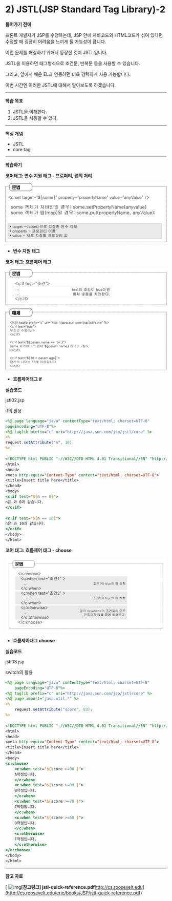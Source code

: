 # 2) JSTL(JSP Standard Tag Library)-2

**들어가기 전에**

프론트 개발자가 JSP를 수정하는데, JSP 안에 자바코드와 HTML코드가 섞여 있다면 수정할 때 굉장히 어려움을 느끼게 될 가능성이 큽니다.

이런 문제를 해결하기 위해서 등장한 것이 JSTL입니다.

JSTL을 이용하면 태그형식으로 조건문, 반복문 등을 사용할 수 있습니다.

그리고, 앞에서 배운 EL과 연동하면 더욱 강력하게 사용 가능합니다. 

이번 시간엔 이러한 JSTL에 대해서 알아보도록 하겠습니다.

 

 

------

**학습 목표**

1. JSTL을 이해한다.
2. JSTL을 사용할 수 있다. 

 

 

------

**핵심 개념**

- JSTL
- core tag

 

 

------

**학습하기**

**코어태그: 변수 지원 태그 - 프로퍼티, 맵의 처리**





![2_6](https://github.com/namdh9011/web-boostcourse/blob/master/theory/2_DB_%EC%97%B0%EA%B2%B0_%EC%9B%B9_%EC%95%B1/6_JSTL_EL_BE/image/2_6.png)

- **변수 지원 태그**

**코어 태그: 흐름제어 태그**

![2_7](https://github.com/namdh9011/web-boostcourse/blob/master/theory/2_DB_%EC%97%B0%EA%B2%B0_%EC%9B%B9_%EC%95%B1/6_JSTL_EL_BE/image/2_7.png)

- **흐름제어태그 if**

**실습코드**

jstl02.jsp

if의 활용

```jsp
<%@ page language="java" contentType="text/html; charset=UTF-8"
pageEncoding="UTF-8"%>
<%@ taglib prefix="c" uri="http://java.sun.com/jsp/jstl/core" %> 
<%
request.setAttribute("n", 10);
%>

<!DOCTYPE html PUBLIC "-//W3C//DTD HTML 4.01 Transitional//EN" "http://www.w3.org/TR/html4/loose.dtd">
<html>
<head>
<meta http-equiv="Content-Type" content="text/html; charset=UTF-8">
<title>Insert title here</title>
</head>
<body>
<c:if test="${n == 0}">
n은 과 0과 같습니다.
</c:if>

<c:if test="${n == 10}">
n은 과 10과 같습니다.
</c:if>
</body>
</html>
```



**코어 태그: 흐름제어 태그 - choose**

![2_8](https://github.com/namdh9011/web-boostcourse/blob/master/theory/2_DB_%EC%97%B0%EA%B2%B0_%EC%9B%B9_%EC%95%B1/6_JSTL_EL_BE/image/2_8.png)

- **흐름제어태그 choose**

**실습코드**

jstl03.jsp

switch의 활용

```jsp
<%@ page language="java" contentType="text/html; charset=UTF-8"
    pageEncoding="UTF-8"%>
<%@ taglib prefix="c" uri="http://java.sun.com/jsp/jstl/core" %> 
<%@ page import="java.util.*" %>
<%
    request.setAttribute("score", 83);
%>

<!DOCTYPE html PUBLIC "-//W3C//DTD HTML 4.01 Transitional//EN" "http://www.w3.org/TR/html4/loose.dtd">
<html>
<head>
<meta http-equiv="Content-Type" content="text/html; charset=UTF-8">
<title>Insert title here</title>
</head>
<body>
<c:choose>
    <c:when test="${score >=90 }">
    A학점입니다.
    </c:when>
    <c:when test="${score >=80 }">
    B학점입니다.
    </c:when>
    <c:when test="${score >=70 }">
    C학점입니다.
    </c:when>
    <c:when test="${score >=60 }">
    D학점입니다.
    </c:when>
    <c:otherwise>
    F학점입니다.
    </c:otherwise>            
</c:choose>
</body>
</html>
```

------

**참고 자료**

[ ![img](https://cphinf.pstatic.net/mooc/20180130_183/151729382379827MW5_JPEG/CtgvK1xoWQqWKyALhO6q.pdf.jpg?type=mfullfill_199_148)**[참고링크\] jstl-quick-reference.pdf**http://cs.roosevelt.edu](http://cs.roosevelt.edu/eric/books/JSP/jstl-quick-reference.pdf)